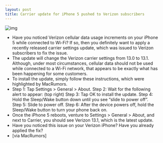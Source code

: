 ```yaml
---
layout: post
title: Carrier update for iPhone 5 pushed to Verizon subscribers
---
```

![img](http://media.idownloadblog.com/wp-content/uploads/2012/09/carrier-verizon-13.1-iPhone-5.jpg)
* Have you noticed Verizon cellular data usage increments on your iPhone 5 while connected to Wi-Fi? If so, then you definitely want to apply a recently released carrier settings update, which was issued to Verizon subscribers to fix the issue.
* The update will change the Verizon carrier settings from 13.0 to 13.1. Although, under most circumstances, cellular data should not be used while connected to a Wi-Fi network, that appears to be exactly what has been happening for some customers.
* To install the update, simply follow these instructions, which were highlighted by MacRumors.
* Step 1: Tap Settings > General > About. Step 2: Wait for the following alert to appear: (top right) Step 3: Tap OK to install the update. Step 4: Hold the Sleep/Wake button down until you see “slide to power off”. Step 5: Slide to power off. Step 6: After the device powers off, hold the Sleep/Wake button to turn your phone back on.
* Once the iPhone 5 reboots, venture to Settings > General > About, and next to Carrier, you should see Verizon 13.1, which is the latest update.
* Have you noticed this issue on your Verizon iPhone? Have you already applied the fix?
* [via MacRumors]

